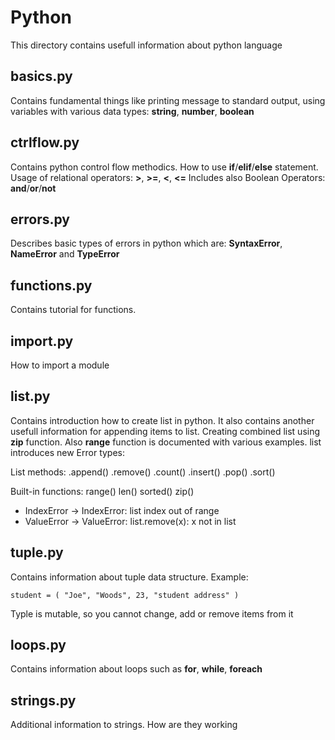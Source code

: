 # Python

This directory contains usefull information about python language

## basics.py

Contains fundamental things like printing message to standard output, using variables with
various data types: **string**, **number**, **boolean**

## ctrlflow.py

Contains python control flow methodics. How to use **if**/**elif**/**else** statement.
Usage of relational operators: **>**, **>=**, **<**, **<=**
Includes also Boolean Operators: **and**/**or**/**not**

## errors.py

Describes basic types of errors in python which are: **SyntaxError**, **NameError** and **TypeError**

## functions.py

Contains tutorial for functions.

## import.py

How to import a module


## list.py


Contains introduction how to create list in python.
It also contains another usefull information for appending items to list. 
Creating combined list using **zip** function.
Also **range** function is documented with various examples.
list introduces new Error types:

List methods:
.append()
.remove()
.count()
.insert()
.pop()
.sort()

Built-in functions:
range()
len()
sorted()
zip()

* IndexError -> IndexError: list index out of range
* ValueError -> ValueError: list.remove(x): x not in list

## tuple.py

Contains information about tuple data structure.
Example:

```
student = ( "Joe", "Woods", 23, "student address" )
```

Typle is mutable, so you cannot change, add or remove items from it

## loops.py

Contains information about loops such as **for**, **while**, **foreach**

## strings.py

Additional information to strings. How are they working
